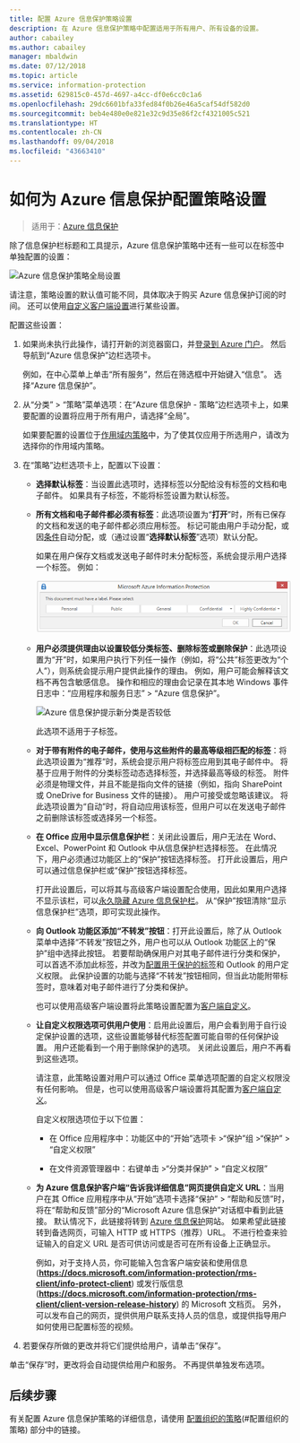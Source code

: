 ```yaml
---
title: 配置 Azure 信息保护策略设置
description: 在 Azure 信息保护策略中配置适用于所有用户、所有设备的设置。
author: cabailey
ms.author: cabailey
manager: mbaldwin
ms.date: 07/12/2018
ms.topic: article
ms.service: information-protection
ms.assetid: 629815c0-457d-4697-a4cc-df0e6cc0c1a6
ms.openlocfilehash: 29dc6601bfa33fed84f0b26e46a5caf54df582d0
ms.sourcegitcommit: beb4e480e0e821e32c9d35e86f2cf4321005c521
ms.translationtype: HT
ms.contentlocale: zh-CN
ms.lasthandoff: 09/04/2018
ms.locfileid: "43663410"
---
```

# <a name="how-to-configure-the-policy-settings-for-azure-information-protection"></a>如何为 Azure 信息保护配置策略设置

>适用于：[Azure 信息保护](https://azure.microsoft.com/pricing/details/information-protection)

除了信息保护栏标题和工具提示，Azure 信息保护策略中还有一些可以在标签中单独配置的设置：

![Azure 信息保护策略全局设置](./media/info-protect-policy-default-settingsv3.png)

请注意，策略设置的默认值可能不同，具体取决于购买 Azure 信息保护订阅的时间。 还可以使用[自定义客户端设置](./rms-client/client-admin-guide-customizations.md)进行某些设置。

配置这些设置：

1. 如果尚未执行此操作，请打开新的浏览器窗口，并[登录到 Azure 门户](configure-policy.md#signing-in-to-the-azure-portal)。 然后导航到“Azure 信息保护”边栏选项卡。
    
    例如，在中心菜单上单击“所有服务”，然后在筛选框中开始键入“信息”。 选择“Azure 信息保护”。

2. 从“分类” > “策略”菜单选项：在“Azure 信息保护 - 策略”边栏选项卡上，如果要配置的设置将应用于所有用户，请选择“全局”。
    
    如果要配置的设置位于[作用域内策略](configure-policy-scope.md)中，为了使其仅应用于所选用户，请改为选择你的作用域内策略。

3. 在“策略”边栏选项卡上，配置以下设置：
    
    - **选择默认标签**：当设置此选项时，选择标签以分配给没有标签的文档和电子邮件。 如果具有子标签，不能将标签设置为默认标签。 
    
    - **所有文档和电子邮件都必须有标签**：此选项设置为“**打开**”时，所有已保存的文档和发送的电子邮件都必须应用标签。 标记可能由用户手动分配，或因[条件](configure-policy-classification.md)自动分配，或（通过设置“**选择默认标签**”选项）默认分配。
        
        如果在用户保存文档或发送电子邮件时未分配标签，系统会提示用户选择一个标签。 例如：
        
        ![Azure 信息保护提示（如果强制实施了标记）](./media/info-protect-enforce-labelv2.png)
        
    - **用户必须提供理由以设置较低分类标签、删除标签或删除保护**：此选项设置为“开”时，如果用户执行下列任一操作（例如，将“公共”标签更改为“个人”），则系统会提示用户提供此操作的理由。 例如，用户可能会解释该文档不再包含敏感信息。 操作和相应的理由会记录在其本地 Windows 事件日志中：“应用程序和服务日志” > “Azure 信息保护”。  
        
        ![Azure 信息保护提示新分类是否较低](./media/info-protect-lower-justification.png)
        
        此选项不适用于子标签。
        
    - **对于带有附件的电子邮件，使用与这些附件的最高等级相匹配的标签**：将此选项设置为“推荐”时，系统会提示用户将标签应用到其电子邮件中。 将基于应用于附件的分类标签动态选择标签，并选择最高等级的标签。 附件必须是物理文件，并且不能是指向文件的链接（例如，指向 SharePoint 或 OneDrive for Business 文件的链接）。 用户可接受或忽略该建议。 将此选项设置为“自动”时，将自动应用该标签，但用户可以在发送电子邮件之前删除该标签或选择另一个标签。  
    
    - **在 Office 应用中显示信息保护栏**：关闭此设置后，用户无法在 Word、Excel、PowerPoint 和 Outlook 中从信息保护栏选择标签。 在此情况下，用户必须通过功能区上的“保护”按钮选择标签。 打开此设置后，用户可以通过信息保护栏或“保护”按钮选择标签。
        
        打开此设置后，可以将其与高级客户端设置配合使用，因此如果用户选择不显示该栏，可以[永久隐藏 Azure 信息保护栏](./rms-client/client-admin-guide-customizations.md#permanently-hide-the-azure-information-protection-bar)。 从“保护”按钮清除“显示信息保护栏”选项，即可实现此操作。
    
    - **向 Outlook 功能区添加“不转发”按钮**：打开此设置后，除了从 Outlook 菜单中选择“不转发”按钮之外，用户也可以从 Outlook 功能区上的“保护”组中选择此按钮。 若要帮助确保用户对其电子邮件进行分类和保护，可以首选不添加此标签，并改为[配置用于保护的标签](configure-policy-protection.md)和 Outlook 的用户定义权限。 此保护设置的功能与选择“不转发”按钮相同，但当此功能附带标签时，意味着对电子邮件进行了分类和保护。
    
        也可以使用高级客户端设置将此策略设置配置为[客户端自定义](./rms-client/client-admin-guide-customizations.md#hide-or-show-the-do-not-forward-button-in-outlook)。
    
    - **让自定义权限选项可供用户使用**：启用此设置后，用户会看到用于自行设定保护设置的选项，这些设置能够替代标签配置可能自带的任何保护设置。 用户还能看到一个用于删除保护的选项。 关闭此设置后，用户不再看到这些选项。
        
        请注意，此策略设置对用户可以通过 Office 菜单选项配置的自定义权限没有任何影响。 但是，也可以使用高级客户端设置将其配置为[客户端自定义](./rms-client/client-admin-guide-customizations.md#make-the-custom-permissions-options-available-or-unavailable-to-users)。
        
        自定义权限选项位于以下位置：
        
        - 在 Office 应用程序中：功能区中的“开始”选项卡 >“保护”组 >“保护” > “自定义权限”
        
        - 在文件资源管理器中：右键单击 >“分类并保护” > “自定义权限”
    
    - **为 Azure 信息保护客户端“告诉我详细信息”网页提供自定义 URL**：当用户在其 Office 应用程序中从“开始”选项卡选择“保护” > “帮助和反馈”时，将在“帮助和反馈”部分的“Microsoft Azure 信息保护”对话框中看到此链接。 默认情况下，此链接将转到 [Azure 信息保护](https://www.microsoft.com/cloud-platform/azure-information-protection)网站。 如果希望此链接转到备选网页，可输入 HTTP 或 HTTPS（推荐）URL。 不进行检查来验证输入的自定义 URL 是否可供访问或是否可在所有设备上正确显示。
        
        例如，对于支持人员，你可能输入包含客户端安装和使用信息 (**https://docs.microsoft.com/information-protection/rms-client/info-protect-client**) 或发行版信息 (**https://docs.microsoft.com/information-protection/rms-client/client-version-release-history**) 的 Microsoft 文档页。 另外，可以发布自己的网页，提供供用户联系支持人员的信息，或提供指导用户如何使用已配置标签的视频。

3. 若要保存所做的更改并将它们提供给用户，请单击“保存”。

单击“保存”时，更改将会自动提供给用户和服务。 不再提供单独发布选项。

## <a name="next-steps"></a>后续步骤

有关配置 Azure 信息保护策略的详细信息，请使用 [配置组织的策略](configure-policy.md#configuring-your-organizations-policy)(#配置组织的策略) 部分中的链接。  

